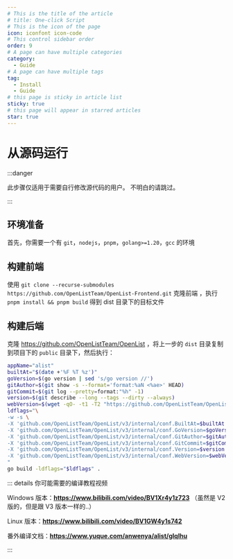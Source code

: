 ```yaml
---
# This is the title of the article
# title: One-click Script
# This is the icon of the page
icon: iconfont icon-code
# This control sidebar order
order: 9
# A page can have multiple categories
category:
  - Guide
# A page can have multiple tags
tag:
  - Install
  - Guide
# this page is sticky in article list
sticky: true
# this page will appear in starred articles
star: true
---
```


# 从源码运行

:::danger

此步骤仅适用于需要自行修改源代码的用户。 不明白的请跳过。

:::

## **环境准备**

首先，你需要一个有 `git`，`nodejs`，`pnpm`，`golang>=1.20`，`gcc` 的环境

## **构建前端**

使用 `git clone --recurse-submodules https://github.com/OpenListTeam/OpenList-Frontend.git` 克隆前端 ，执行 `pnpm install && pnpm build` 得到 dist 目录下的目标文件

## **构建后端**

克隆 https://github.com/OpenListTeam/OpenList ，将上一步的 `dist` 目录复制到项目下的 `public` 目录下，然后执行：

```bash
appName="alist"
builtAt="$(date +'%F %T %z')"
goVersion=$(go version | sed 's/go version //')
gitAuthor=$(git show -s --format='format:%aN <%ae>' HEAD)
gitCommit=$(git log --pretty=format:"%h" -1)
version=$(git describe --long --tags --dirty --always)
webVersion=$(wget -qO- -t1 -T2 "https://github.com/OpenListTeam/OpenList-Frontend/releases/latest" | grep "tag_name" | head -n 1 | awk -F ":" '{print $2}' | sed 's/\"//g;s/,//g;s/ //g')
ldflags="\
-w -s \
-X 'github.com/OpenListTeam/OpenList/v3/internal/conf.BuiltAt=$builtAt' \
-X 'github.com/OpenListTeam/OpenList/v3/internal/conf.GoVersion=$goVersion' \
-X 'github.com/OpenListTeam/OpenList/v3/internal/conf.GitAuthor=$gitAuthor' \
-X 'github.com/OpenListTeam/OpenList/v3/internal/conf.GitCommit=$gitCommit' \
-X 'github.com/OpenListTeam/OpenList/v3/internal/conf.Version=$version' \
-X 'github.com/OpenListTeam/OpenList/v3/internal/conf.WebVersion=$webVersion' \
"
go build -ldflags="$ldflags" .
```

::: details 你可能需要的编译教程视频

Windows 版本：**https://www.bilibili.com/video/BV1Xr4y1z723**
（虽然是 V2 版的，但是跟 V3 版本一样的..）

Linux 版本：**https://www.bilibili.com/video/BV1GW4y1s742**

番外编译文档：**https://www.yuque.com/anwenya/alist/glqlhu**

::: 
